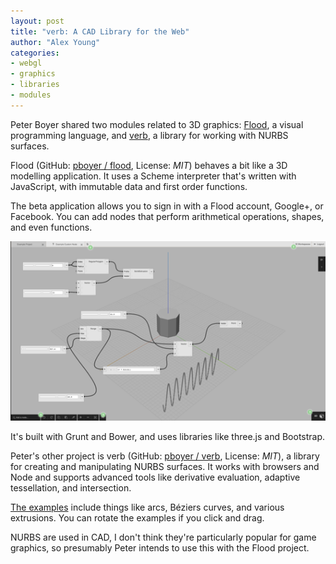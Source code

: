 ```yaml
---
layout: post
title: "verb: A CAD Library for the Web"
author: "Alex Young"
categories:
- webgl
- graphics
- libraries
- modules
---
```


 Peter Boyer shared two modules related to 3D graphics: [Flood](http://www.floodeditor.com), a visual programming language, and [verb](http://verbnurbs.com/), a library for working with NURBS surfaces.

Flood (GitHub: [pboyer / flood](https://github.com/pboyer/flood), License: _MIT_) behaves a bit like a 3D modelling application.  It uses a Scheme interpreter that's written with JavaScript, with immutable data and first order functions.

The beta application allows you to sign in with a Flood account, Google+, or Facebook.  You can add nodes that perform arithmetical operations, shapes, and even functions.

![Flood](/images/posts/floodeditor.png)

It's built with Grunt and Bower, and uses libraries like three.js and Bootstrap.

Peter's other project is verb (GitHub: [pboyer / verb](https://github.com/pboyer/verb), License: _MIT_), a library for creating and manipulating NURBS surfaces.  It works with browsers and Node and supports advanced tools like derivative evaluation, adaptive tessellation, and intersection.

[The examples](http://verbnurbs.com/geometry.html) include things like arcs, Béziers curves, and various extrusions.  You can rotate the examples if you click and drag.

NURBS are used in CAD, I don't think they're particularly popular for game graphics, so presumably Peter intends to use this with the Flood project.

